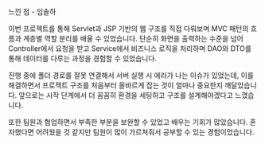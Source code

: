 느낀 점 - 임솔하

이번 프로젝트를 통해 Servlet과 JSP 기반의 웹 구조를 직접 다뤄보며 MVC 패턴의 흐름과 계층별 역할 분리를 배울 수 있었습니다. 단순히 화면을 출력하는 수준을 넘어 Controller에서 요청을 받고 Service에서 비즈니스 로직을 처리하며 DAO와 DTO를 통해 데이터를 다루는 과정을 경험할 수 있었습니다.

진행 중에 폴더 경로를 잘못 연결해서 서버 실행 시 에러가 나는 이슈가 있었는데, 이를 해결하면서 프로젝트 구조를 처음부터 올바르게 잡는 것이 얼마나 중요한지 깨달았습니다. 앞으로는 시작 단계에서 더 꼼꼼히 환경을 세팅하고 구조를 설계해야겠다고 느꼈습니다.

또한 팀원과 협업하면서 부족한 부분을 보완할 수 있었고 배우는 기회가 많았습니다. 혼자했다면 어려웠을 것 같지만 팀원이 많이 가르쳐줘서 공부할 수 있는 경험이었습니다.
